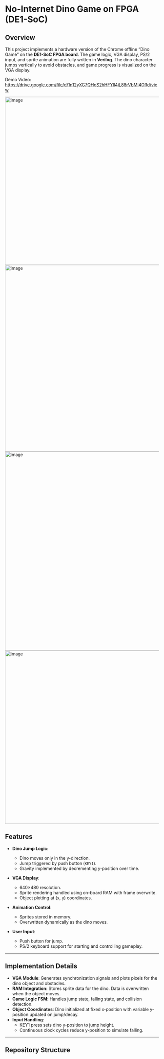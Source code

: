 # No-Internet Dino Game on FPGA (DE1-SoC)

## Overview
This project implements a hardware version of the Chrome offline “Dino Game” on the **DE1-SoC FPGA board**. The game logic, VGA display, PS/2 input, and sprite animation are fully written in **Verilog**. The dino character jumps vertically to avoid obstacles, and game progress is visualized on the VGA display.

Demo Video: https://drive.google.com/file/d/1n12yXG7QHoS2hHFYll4iL88rVbMl4ORd/view 

<img width="1081" height="549" alt="image" src="https://github.com/user-attachments/assets/328dd2ee-b066-4715-b41b-5096eb51154d" />

<img width="1166" height="609" alt="image" src="https://github.com/user-attachments/assets/796cd4fb-743a-4236-9fc9-4564a69f7b17" />

<img width="1172" height="651" alt="image" src="https://github.com/user-attachments/assets/f230c788-af7a-4950-977b-c2fbfbb00583" />

<img width="1020" height="566" alt="image" src="https://github.com/user-attachments/assets/4c56ff3e-8480-4eec-a78e-59ac7db0685a" />

## Features
- **Dino Jump Logic**:  
  - Dino moves only in the y-direction.  
  - Jump triggered by push button (`KEY1`).  
  - Gravity implemented by decrementing y-position over time.  

- **VGA Display**:  
  - 640×480 resolution.  
  - Sprite rendering handled using on-board RAM with frame overwrite.  
  - Object plotting at (x, y) coordinates.  

- **Animation Control**:  
  - Sprites stored in memory.  
  - Overwritten dynamically as the dino moves.  

- **User Input**:  
  - Push button for jump.  
  - PS/2 keyboard support for starting and controlling gameplay.  

---

## Implementation Details
- **VGA Module**: Generates synchronization signals and plots pixels for the dino object and obstacles.  
- **RAM Integration**: Stores sprite data for the dino. Data is overwritten when the object moves.  
- **Game Logic FSM**: Handles jump state, falling state, and collision detection.  
- **Object Coordinates**: Dino initialized at fixed x-position with variable y-position updated on jump/decay.  
- **Input Handling**:  
  - KEY1 press sets dino y-position to jump height.  
  - Continuous clock cycles reduce y-position to simulate falling.  

---

## Repository Structure
